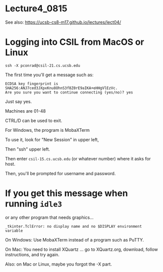 # Lecture4_0815

See also:  https://ucsb-cs8-m17.github.io/lectures/lect04/

# Logging into CSIL from MacOS or Linux

```
ssh -X pconrad@csil-21.cs.ucsb.edu
```

The first time you'll get a message such as:

```
ECDSA key fingerprint is SHA256:ANJ7ced3JXpxKnu8OhnS3f8Z0rE9aIKA+eHHgVlEzVc.
Are you sure you want to continue connecting (yes/no)? yes
```

Just say yes.

Machines are 01-48

CTRL/D can be used to exit.


For Windows, the program is MobaXTerm

To use it, look for "New Session" in upper left,

Then "ssh" upper left.

Then enter `csil-15.cs.ucsb.edu` (or whatever number)
where it asks for host.

Then, you'll be prompted for username and password.

# If you get this message when running `idle3`

or any other program that needs graphics...

```
_tkinter.TclError: no display name and no $DISPLAY environment variable
```

On Windows: Use MobaXTerm instead of a program such as PuTTY.

On Mac: You need to install XQuartz ... go to XQuartz.org, download, follow instructions, and try again.

Also: on Mac or Linux, maybe you forgot the -X part.
